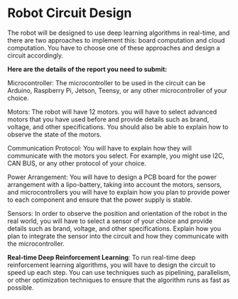 # Robot Circuit Design

The robot will be designed to use deep learning algorithms in real-time, and there are two approaches to implement this:
board computation and cloud computation. 
You have to choose one of these approaches and design a circuit accordingly. 

**Here are the details of the report you need to submit:**

Microcontroller: The microcontroller to be used in the circuit can be Arduino, Raspberry Pi, Jetson, Teensy, or any other 
microcontroller of your choice. 

Motors: The robot will have 12 motors. you will have to select advanced motors that you have used before and 
provide details such as brand, voltage, and other specifications. You should also be able to explain how 
to observe the state of the motors.

Communication Protocol: You will have to explain how they will communicate with the motors you select.
For example, you might use I2C, CAN BUS, or any other protocol of your choice.

Power Arrangement: You will have to design a PCB board for the power arrangement with a lipo-battery, 
taking into account the motors, sensors, and microcontrollers you will have to explain how you plan to provide power
to each component and ensure that the power supply is stable.

Sensors: In order to observe the position and orientation of the robot in the real world, you will have 
to select a sensor of your choice and provide details such as brand, voltage, and other specifications. 
Explain how you plan to integrate the sensor into the circuit and how they communicate with the microcontroller.

**Real-time Deep Reinforcement Learning**: To run real-time deep reinforcement
learning algorithms, you will have to design the circuit to speed up each step.
You can use techniques such as pipelining, parallelism, or other optimization techniques to ensure that the algorithm runs as fast as possible.


